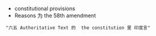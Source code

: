 - constitutional provisions 
- Reasons 为  the 58th amendment 

```query
"六五 Authoritative Text 的  the constitution 里 印度言"
```